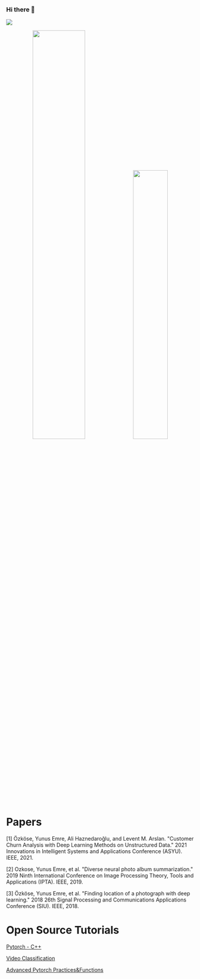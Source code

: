 <!--
<img height="180em" src="https://github-readme-stats.vercel.app/api?username=EmreOzkose&show_icons=true&hide_border=true&&count_private=true&include_all_commits=true" /> [![Top Langs](https://github-readme-stats.vercel.app/api/top-langs/?username=EmreOzkose&layout=compact&hide_border=true)](https://github.com/emreozkose/github-readme-stats)
-->

### Hi there 👋

![](https://komarev.com/ghpvc/?username=EmreOzkose&color=green)

<p align="center">

<img width="53%"  src="https://github-readme-stats.vercel.app/api?username=EmreOzkose&count_private=true&show_icons=true&include_all_commits=false&hide_border=true&hide_title=true" />

<img width="43%"  src="https://github-readme-streak-stats.herokuapp.com/?user=EmreOzkose&hide_border=true" />


# Papers
[1] Özköse, Yunus Emre, Ali Haznedaroğlu, and Levent M. Arslan. "Customer Churn Analysis with Deep Learning Methods on Unstructured Data." 2021 Innovations in Intelligent Systems and Applications Conference (ASYU). IEEE, 2021.  
  
[2] Ozkose, Yunus Emre, et al. "Diverse neural photo album summarization." 2019 Ninth International Conference on Image Processing Theory, Tools and Applications (IPTA). IEEE, 2019.  
  
[3] Özköse, Yunus Emre, et al. "Finding location of a photograph with deep learning." 2018 26th Signal Processing and Communications Applications Conference (SIU). IEEE, 2018.  

# Open Source Tutorials
[Pytorch - C++](https://github.com/EmreOzkose/pytorch_cpp)  
  
[Video Classification](https://github.com/EmreOzkose/video_classification_coin_dataset)  
  
[Advanced Pytorch Practices&Functions](https://medium.com/@yozkose3/advanced-pytorch-practices-functions-1-302296300b9e)
